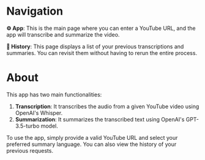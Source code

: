 # Navigation

**⚙️ App**: This is the main page where you can enter a YouTube URL, and the app will transcribe and summarize the video.

**📜 History**: This page displays a list of your previous transcriptions and summaries. You can revisit them without having to rerun the entire process.

# About

This app has two main functionalities:

1. **Transcription**: It transcribes the audio from a given YouTube video using OpenAI's Whisper.
2. **Summarization**: It summarizes the transcribed text using OpenAI's GPT-3.5-turbo model.

To use the app, simply provide a valid YouTube URL and select your preferred summary language. You can also view the history of your previous requests.
